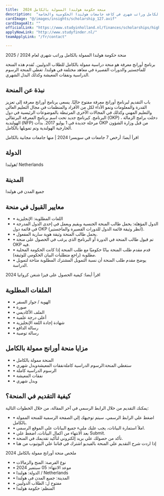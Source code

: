 ```yaml
---
title:  منحة حكومة هولندا الممولة بالكامل 2024 
description:  "أعلنت الحكومة الهولندية عن منحة دراسية ممولة بالكامل وراتب شهري في كافة جامعات هولندا الحكومية والخاصة." 
cardImage: "@/images/insights/scholarship_127.avif" 
cardImageAlt: "" 
officialLink: "https://www.studyinholland.nl/finances/scholarships/highlighted-scholarships/orange-knowledge-programme" 
applyNowLink: "http://www.studyfinder.nl/" 
teamApplyLink: "/fr/contact"

---
```


منحة حكومة هولندا الممولة بالكامل وراتب شهري لعام 2024 / 2025

برنامج أورانج معرفة هو منحة دراسية ممولة بالكامل للطلاب الدوليين. تُقدم هذه المنحة للماجستير والدورات القصيرة في معاهد مختلفة في هولندا. تغطي المنحة الرسوم الدراسية ونفقات المعيشة وكذلك البدل الشهري.

## نبذة عن المنحة

باب التقديم لبرنامج أورانج معرفة مفتوح حاليًا. يسعى برنامج أورانج معرفة إلى تعزيز القدرة والمعلومات ونمو الأداء لكل من الأفراد والمنظمات في مجال التعليم العالي والتعليم المهني وكذلك في المجالات الأخرى المرتبطة بالموضوعات الرئيسية في دول البرنامج. كبرنامج جديد تحت اسم برنامج المعرفة البرتقالي (OKP) ، دخلت برامج الزمالة الهولندية (NFP) مرحلة جديدة في 1 يوليو 2017. بدأت OKP من قبل وزارة الشؤون الخارجية الهولندية وتم تمويلها بالكامل.

اقرأ أيضا: أرخص 7 جامعات في سويسرا 2024 | منها جامعات مجانية بالكامل

## الدولة

هولندا/ Netherlands

## المدينة

جميع المدن في هولندا

## معايير القبول في منحة

- • اللغات المطلوبة: الإنجليزية
- • الدول المؤهلة: يحمل طالب المنحة الجنسية ويقيم ويعمل في إحدى الدول المدرجة في قائمة دول OKP (انظر وثيقة قائمة الدول للدورات القصيرة والماجستير).
- • يحمل طالب المنحة وثيقة هوية سارية المفعول.
- • تم قبول طالب المنحة في الدورة أو البرنامج الذي يرغب في الحصول على منحة OKP فيه.
- • قدم مقدم طلب المنحة بيانًا حكوميًا مع طلب المنحة إذا كانت الحكومة المحلية مطلوبة (راجع متطلبات البيان الحكومي للوثيقة).
- • يوضح مقدم طلب المنحة أن نسبة التمويل المشترك المطلوبة متاحة لتمويل الدراسة.

اقرأ أيضا: كيفية الحصول على فيزا شنغن كرواتيا 2024

## الملفات المطلوبة

- • الهوية / جواز السفر
- • صورة
- • الملف الأكاديمي
- • أعلى درجة علمية
- • شهادة إجادة اللغة الإنجليزية
- • رسالة الدافع
- • رسالة توصية

## مزايا منحة أورانج ممولة بالكامل

- • المنحة ممولة بالكامل
- • ستغطي المنحة:الرسوم الدراسية كاملةنفقات المعيشةوبدل شهري
- • الرسوم الدراسية كاملة
- • نفقات المعيشة
- • وبدل شهري


## كيفية التقديم في المنحة؟

يمكنك التقديم من خلال الرابط الرسمي في آخر المقالة، من خلال الخطوات التالية:

- • اضغط علي الرابط الرسمي، سيتم توجيهك إلي الصفحة الرسمية للمنحة الممولة بالكامل.
- • املأ استمارة البيانات، يجب عليك مليء جميع البيانات علي الموقع الرسمي.
- • بعد الانتهاء من اكمال البيانات، اضغط علي Submit.
- • تأكد من حصولك علي بريد إلكتروني لتأكيد تقديمك في المنحة.
- • إذا اردت شرح التقديم علي المنحة بالفيديو اشترك في قناتنا علي اليوتيوب من هنا

ملخص منحة أورانج ممولة بالكامل 2024

- • نوع الفرصة: المنح والزمالات
- • موعد الانتهاء: 05 سبتمبر 2024
- • الدولة: هولندا / Netherlands
- • المدينة: جميع المدن في هولندا
- • مفتوح ل: الطلاب الدوليين
- • المنظم: حكومة هولندا

